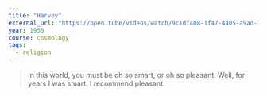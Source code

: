 ```yaml
---
title: "Harvey"
external_url: "https://open.tube/videos/watch/9c1df408-1f47-4405-a9ad-34ed3c2b972a"
year: 1950
course: cosmology
tags:
  - religion
---
```


>  In this world, you must be oh so smart, or oh so pleasant. Well, for years I was smart. I recommend pleasant.
